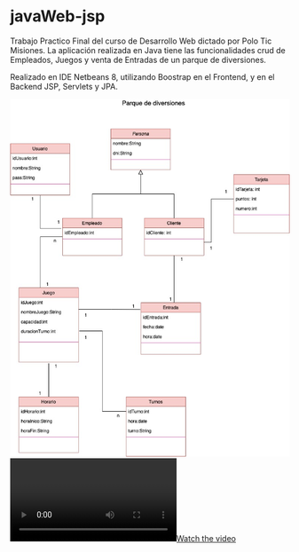 # javaWeb-jsp

Trabajo Practico Final del curso de Desarrollo Web dictado por Polo Tic Misiones.
La aplicación realizada en Java tiene las funcionalidades crud de Empleados, Juegos y 
venta de Entradas de un parque de diversiones.

Realizado en IDE Netbeans 8, utilizando Boostrap en el Frontend, y en el Backend
JSP, Servlets y JPA.

![](parque.jpg)
[![Watch the video](tp.mp4)](tp)
